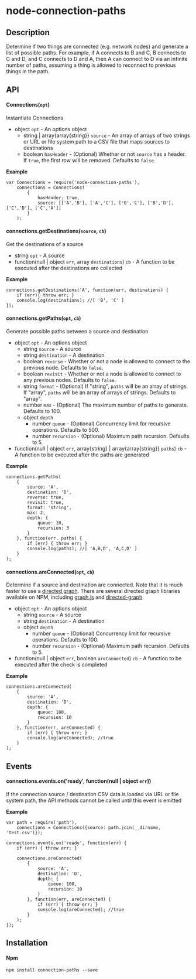 # node-connection-paths

## Description
Determine if two things are connected (e.g. network nodes) and generate a list of possible paths. For example, if A connects to B and C, B connects to C and D, and C connects to D and A, then A can connect to D via an infinite number of paths, assuming a thing is allowed to reconnect to previous things in the path.

## API
#### Connections(```opt```)

Instantiate Connections

* object `opt` - An options object
  * string | array{array{string}} `source` - An array of arrays of two strings or URL or file system path to a CSV file that maps sources to destinations
  * boolean `hasHeader` - (Optional) Whether or not `source` has a header. If `true`, the first row will be removed. Defaults to `false`.

__Example__

```
var Connections = require('node-connection-paths'),
    connections = Connections(
        {
            hasHeader: true,
            source: [['A','B'], ['A','C'], ['B','C'], ['B','D'], ['C','D'], ['C','A']]
        }
    );
```

#### connections.getDestinations(```source```, ```cb```)

Get the destinations of a source

* string `opt` - A source
* function(null | object `err`, array `destinations`) `cb` - A function to be executed after the destinations are collected

__Example__

```
connections.getDestinations('A', function(err, destinations) {
    if (err){ throw err; }
    console.log(destinations); //[ 'B', 'C' ]
});
```

#### connections.getPaths(```opt```, ```cb```)

Generate possible paths between a source and destination

* object `opt` - An options object
  * string `source` - A source
  * string `destination` - A destination
  * boolean `reverse` - Whether or not a node is allowed to connect to the previous node. Defaults to `false`.
  * boolean `revisit` - Whether or not a node is allowed to connect to any previous nodes. Defaults to `false`.
  * string `format` - (Optional) If "string", `paths` will be an array of strings. If "array", `paths` will be an array of arrays of strings. Defaults to "array".
  * number `max` - (Optional) The maximum number of paths to generate. Defaults to 100.
  * object `depth`
     * number `queue` - (Optional) Concurrency limit for recursive operations. Defaults to 500.
     * number `recursion` - (Optional) Maximum path recursion. Defaults to 5.
* function(null | object `err`, array{string} | array{array{string}} `paths`) `cb` - A function to be executed after the paths are generated

__Example__

```
connections.getPaths(
    {
        source: 'A',
        destination: 'D',
        reverse: true,
        revisit: true,
        format: 'string',
        max: 2,
        depth: {
            queue: 10,
            recursion: 3
        }
    }, function(err, paths) {
        if (err) { throw err; }
        console.log(paths); //[ 'A,B,D', 'A,C,D' ]
    }
);
```

#### connections.areConnected(```opt```, ```cb```)

Determine if a source and destination are connected. Note that it is much faster to use a [directed graph](http://en.wikipedia.org/wiki/Directed_graph). There are several directed graph libraries available on NPM, including [graph.js](https://www.npmjs.com/package/graph.js) and [directed-graph](https://www.npmjs.com/package/directed-graph).

* object `opt` - An options object
  * string `source` - A source
  * string `destination` - A destination
  * object `depth`
     * number `queue` - (Optional) Concurrency limit for recursive operations. Defaults to 100.
     * number `recursion` - (Optional) Maximum path recursion. Defaults to 5.
* function(null | object `err`, boolean `areConnected`) `cb` - A function to be executed after the check is completed

__Example__

```
connections.areConnected(
    {
        source: 'A',
        destination: 'D',
        depth: {
            queue: 100,
            recursion: 10
        }
    }, function(err, areConnected) {
        if (err) { throw err; }
        console.log(areConnected); //true
    }
);
```

## Events
#### connections.events.on('ready', function(null | object `err`))

If the connection source / destination CSV data is loaded via URL or file system path, the API methods cannot be called until this event is emitted

__Example__

```
var path = require('path'),
    connections = Connections({source: path.join(__dirname, 'test.csv')});

connections.events.on('ready', function(err) {
    if (err) { throw err; }

    connections.areConnected(
        {
            source: 'A',
            destination: 'D',
            depth: {
                queue: 100,
                recursion: 10
            }
        }, function(err, areConnected) {
            if (err) { throw err; }
            console.log(areConnected); //true
        }
    );
});
```

## Installation
#### Npm
```
npm install connection-paths --save
```
